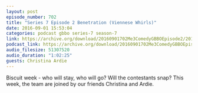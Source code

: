 ```yaml
---
layout: post
episode_number: 702
title: "Series 7 Episode 2 Benetration (Viennese Whirls)"
date: 2016-09-01 15:53:04
categories: podcast gbbo series-7 season-7
link: https://archive.org/download/20160901702Me3ComedyGBBOEpisode2/2016-09-01--702-Me3_Comedy--GBBO-Episode%202.mp3
podcast_link: https://archive.org/download/20160901702Me3ComedyGBBOEpisode2/2016-09-01--702-Me3_Comedy--GBBO-Episode%202.mp3
audio_filesize: 51307520
audio_duration: "1:02:25"
guests: Christina Ardie
---
```

Biscuit week - who will stay, who will go? Will the contestants snap? This week, the team are joined by our friends Christina and Ardie.
